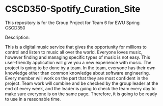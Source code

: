 # CSCD350-Spotify_Curation_Site
This repository is for the Group Project for Team 6 for EWU Spring CSCD350

Description:

This is a digital music service that gives the opportunity for millions to 
control and listen to music all over the world. Everyone loves music, however 
finding and managing specific types of music is not easy. This user-friendly application will 
give you a new experience with music. The project is going to be done by a team. In the team, everyone 
has their own knowledge other than common knowledge about software engineering. Every member will work on the 
part that they are most confident in the project. Team work will combine and be checked by the group leader at 
the end of every week, and the leader is going to check the team every day to make sure everyone is on the same 
page. Therefore, it is going to be ready to use in a reasonable time.
